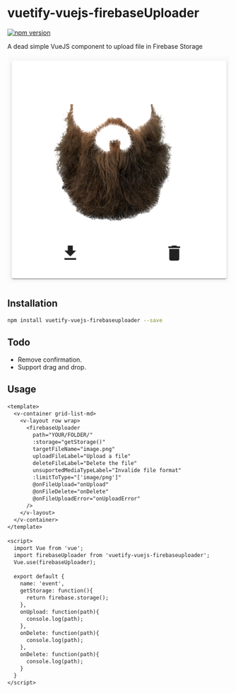# vuetify-vuejs-firebaseUploader

[![npm version](https://badge.fury.io/js/vuetify-vuejs-firebaseuploader.svg)](https://www.npmjs.com/package/vuetify-vuejs-firebaseuploader)

A dead simple VueJS component to upload file in Firebase Storage

![Sample](./demo.png)

## Installation

```sh
npm install vuetify-vuejs-firebaseuploader --save
```

## Todo

- Remove confirmation.
- Support drag and drop.

## Usage

```vue
<template>
  <v-container grid-list-md>
    <v-layout row wrap>
      <firebaseUploader
        path="YOUR/FOLDER/"
        :storage="getStorage()"
        targetFileName="image.png"
        uploadFileLabel="Upload a file"
        deleteFileLabel="Delete the file"
        unsuportedMediaTypeLabel="Invalide file format"
        :limitToType="['image/png']"
        @onFileUpload="onUpload"
        @onFileDelete="onDelete"
        @onFileUploadError="onUploadError"
      />
    </v-layout>
  </v-container>
</template>

<script>
  import Vue from 'vue';
  import firebaseUploader from 'vuetify-vuejs-firebaseuploader';
  Vue.use(firebaseUploader);

  export default {
    name: 'event',
    getStorage: function(){
      return firebase.storage();
    },
    onUpload: function(path){
      console.log(path);
    },
    onDelete: function(path){
      console.log(path);
    },
    onDelete: function(path){
      console.log(path);
    }
  }
</script>
```
